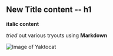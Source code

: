 ## New Title content -- h1 ##
__italic content__

_tried_ out various tryouts using **Markdown**

![Image of Yaktocat](https://octodex.github.com/images/yaktocat.png)

